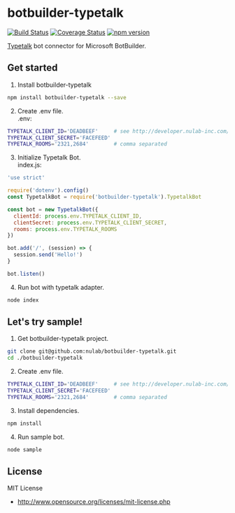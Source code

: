 # botbuilder-typetalk

[![Build Status](https://travis-ci.com/nulab/botbuilder-typetalk.svg?branch=master)](https://travis-ci.com/nulab/botbuilder-typetalk)
[![Coverage Status](https://coveralls.io/repos/github/nulab/botbuilder-typetalk/badge.svg?branch=master)](https://coveralls.io/github/nulab/botbuilder-typetalk?branch=master)
[![npm version](https://badge.fury.io/js/botbuilder-typetalk.svg)](https://badge.fury.io/js/botbuilder-typetalk)

[Typetalk](https://www.typetalk.com/) bot connector for Microsoft BotBuilder.

## Get started

1. Install botbuilder-typetalk
  ``` sh
  npm install botbuilder-typetalk --save
  ```

2. Create .env file.  
  .env:
  ``` sh
  TYPETALK_CLIENT_ID='DEADBEEF'     # see http://developer.nulab-inc.com/docs/typetalk/auth#client
  TYPETALK_CLIENT_SECRET='FACEFEED'
  TYPETALK_ROOMS='2321,2684'        # comma separated
  ```

3. Initialize Typetalk Bot.  
  index.js:
  ``` javascript
  'use strict'

  require('dotenv').config()
  const TypetalkBot = require('botbuilder-typetalk').TypetalkBot

  const bot = new TypetalkBot({
    clientId: process.env.TYPETALK_CLIENT_ID,
    clientSecret: process.env.TYPETALK_CLIENT_SECRET,
    rooms: process.env.TYPETALK_ROOMS
  })

  bot.add('/', (session) => {
    session.send('Hello!')
  }

  bot.listen()
  ```

4. Run bot with typetalk adapter.
  ``` sh
  node index
  ```

## Let's try sample!

1. Get botbuilder-typetalk project.
  ``` sh
  git clone git@github.com:nulab/botbuilder-typetalk.git
  cd ./botbuilder-typetalk
  ```

2. Create .env file.
  ```sh
  TYPETALK_CLIENT_ID='DEADBEEF'     # see http://developer.nulab-inc.com/docs/typetalk/auth#client
  TYPETALK_CLIENT_SECRET='FACEFEED'
  TYPETALK_ROOMS='2321,2684'        # comma separated
  ```

3. Install dependencies.
  ```sh
  npm install
  ```

4. Run sample bot.
  ```sh
  node sample
  ```

## License

MIT License

* http://www.opensource.org/licenses/mit-license.php

